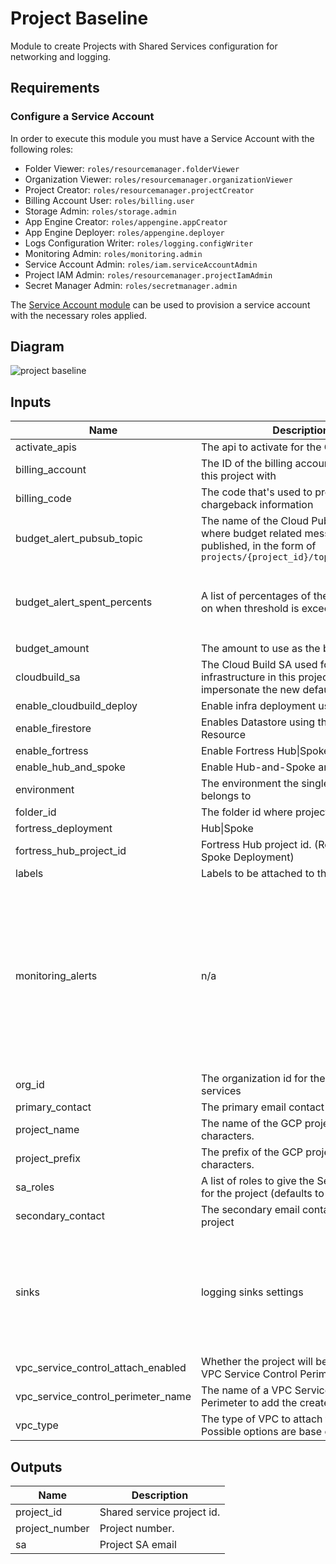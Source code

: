 # Project Baseline

Module to create Projects with Shared Services configuration for networking and logging.

## Requirements

### Configure a Service Account

In order to execute this module you must have a Service Account with the following roles:

- Folder Viewer: `roles/resourcemanager.folderViewer`
- Organization Viewer: `roles/resourcemanager.organizationViewer`
- Project Creator: `roles/resourcemanager.projectCreator`
- Billing Account User: `roles/billing.user`
- Storage Admin: `roles/storage.admin`
- App Engine Creator: `roles/appengine.appCreator`
- App Engine Deployer: `roles/appengine.deployer`
- Logs Configuration Writer: `roles/logging.configWriter`
- Monitoring Admin: `roles/monitoring.admin`
- Service Account Admin: `roles/iam.serviceAccountAdmin`
- Project IAM Admin: `roles/resourcemanager.projectIamAdmin`
- Secret Manager Admin: `roles/secretmanager.admin`

The [Service Account module](../service_account) can be used to provision a service account with the necessary roles applied.

## Diagram

![project baseline](https://user-images.githubusercontent.com/79686242/149091404-085e3ff4-2ec2-4ce0-8ee6-78a9226a496f.png)

<!-- BEGINNING OF PRE-COMMIT-TERRAFORM DOCS HOOK -->
## Inputs

| Name | Description | Type | Default | Required |
|------|-------------|------|---------|:--------:|
| activate\_apis | The api to activate for the GCP project | `list(string)` | `[]` | no |
| billing\_account | The ID of the billing account to associated this project with | `string` | n/a | yes |
| billing\_code | The code that's used to provide chargeback information | `string` | n/a | yes |
| budget\_alert\_pubsub\_topic | The name of the Cloud Pub/Sub topic where budget related messages will be published, in the form of `projects/{project_id}/topics/{topic_id}` | `string` | `""` | no |
| budget\_alert\_spent\_percents | A list of percentages of the budget to alert on when threshold is exceeded | `list(number)` | <pre>[<br>  0.5,<br>  0.75,<br>  0.9,<br>  0.95<br>]</pre> | no |
| budget\_amount | The amount to use as the budget | `number` | `1000` | no |
| cloudbuild\_sa | The Cloud Build SA used for deploying infrastructure in this project. It will impersonate the new default SA created | `string` | `""` | no |
| enable\_cloudbuild\_deploy | Enable infra deployment using Cloud Build | `bool` | `false` | no |
| enable\_firestore | Enables Datastore using the App Engine Resource | `bool` | `true` | no |
| enable\_fortress | Enable Fortress Hub\|Spoke Delpoyment | `bool` | `false` | no |
| enable\_hub\_and\_spoke | Enable Hub-and-Spoke architecture. | `bool` | `false` | no |
| environment | The environment the single project belongs to | `string` | n/a | yes |
| folder\_id | The folder id where project will be created | `string` | n/a | yes |
| fortress\_deployment | Hub\|Spoke | `string` | `"spoke"` | no |
| fortress\_hub\_project\_id | Fortress Hub project id. (Required if Spoke Deployment) | `string` | `""` | no |
| labels | Labels to be attached to the buckets | `map(string)` | `{}` | no |
| monitoring\_alerts | n/a | <pre>map(object({<br>    display_name           = string<br>    combiner               = string<br>    display_name_condition = string<br>    filter                 = string<br>    duration               = string<br>    comparison             = string<br>    alignment_period       = string<br>    per_series_aligner     = string<br>  }))</pre> | <pre>{<br>  "test": {<br>    "alignment_period": "60s",<br>    "combiner": "OR",<br>    "comparison": "COMPARISON_GT",<br>    "display_name": "test",<br>    "display_name_condition": "new test condition",<br>    "duration": "60s",<br>    "filter": "metric.type=\"compute.googleapis.com/instance/disk/write_bytes_count\" AND resource.type=\"gce_instance\"",<br>    "per_series_aligner": "ALIGN_RATE"<br>  }<br>}</pre> | no |
| org\_id | The organization id for the associated services | `string` | n/a | yes |
| primary\_contact | The primary email contact for the project | `string` | `""` | no |
| project\_name | The name of the GCP project. Max 19 characters. | `string` | n/a | yes |
| project\_prefix | The prefix of the GCP project. Max 19 characters. | `string` | `""` | no |
| sa\_roles | A list of roles to give the Service Account for the project (defaults to none) | `list(string)` | `[]` | no |
| secondary\_contact | The secondary email contact for the project | `string` | `""` | no |
| sinks | logging sinks settings | <pre>map(object({<br>    name                   = string<br>    destination            = string<br>    filter                 = string<br>    unique_writer_identity = bool<br>  }))</pre> | <pre>{<br>  "my-test": {<br>    "destination": "storage.googleapis.com/testrinat",<br>    "filter": "resource.type = gcs.instance AND severity >=WARNING",<br>    "name": "my-test",<br>    "unique_writer_identity": true<br>  }<br>}</pre> | no |
| vpc\_service\_control\_attach\_enabled | Whether the project will be attached to a VPC Service Control Perimeter | `bool` | `false` | no |
| vpc\_service\_control\_perimeter\_name | The name of a VPC Service Control Perimeter to add the created project to | `string` | `null` | no |
| vpc\_type | The type of VPC to attach the project to. Possible options are base or restricted. | `string` | `""` | no |

## Outputs

| Name | Description |
|------|-------------|
| project\_id | Shared service project id. |
| project\_number | Project number. |
| sa | Project SA email |

<!-- END OF PRE-COMMIT-TERRAFORM DOCS HOOK -->

